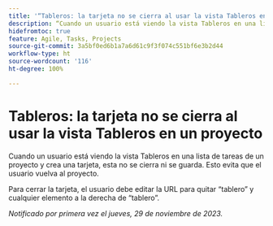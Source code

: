 ```yaml
---
title: '“Tableros: la tarjeta no se cierra al usar la vista Tableros en un proyecto”'
description: “Cuando un usuario está viendo la vista Tableros en una lista de tareas de un proyecto y crea una tarjeta, esta no se cierra ni se guarda. Esto evita que el usuario vuelva al proyecto.”
hidefromtoc: true
feature: Agile, Tasks, Projects
source-git-commit: 3a5bf0ed6b1a7a6d61c9f3f074c551bf6e3b2d44
workflow-type: ht
source-wordcount: '116'
ht-degree: 100%

---
```



# Tableros: la tarjeta no se cierra al usar la vista Tableros en un proyecto

<!--
>[!NOTE]
>
>This issue was fixed on January 12, 2024.-->

Cuando un usuario está viendo la vista Tableros en una lista de tareas de un proyecto y crea una tarjeta, esta no se cierra ni se guarda. Esto evita que el usuario vuelva al proyecto.

Para cerrar la tarjeta, el usuario debe editar la URL para quitar “tablero” y cualquier elemento a la derecha de “tablero”.

_Notificado por primera vez el jueves, 29 de noviembre de 2023._
